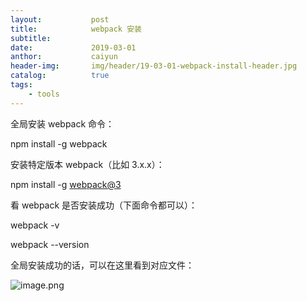 ```yaml
---
layout:           post
title:            webpack 安装
subtitle:         
date:             2019-03-01
anthor:           caiyun
header-img:       img/header/19-03-01-webpack-install-header.jpg 
catalog:          true
tags:             
    - tools
---
```


全局安装 webpack 命令：

npm install -g webpack

安装特定版本 webpack（比如 3.x.x）：

npm install -g [webpack@3](mailto:webpack@3)

看 webpack 是否安装成功（下面命令都可以）：

webpack -v

webpack --version

全局安装成功的话，可以在这里看到对应文件：


![image.png](https://upload-images.jianshu.io/upload_images/6970677-9ee3426534c01276.png?imageMogr2/auto-orient/strip%7CimageView2/2/w/1240)
